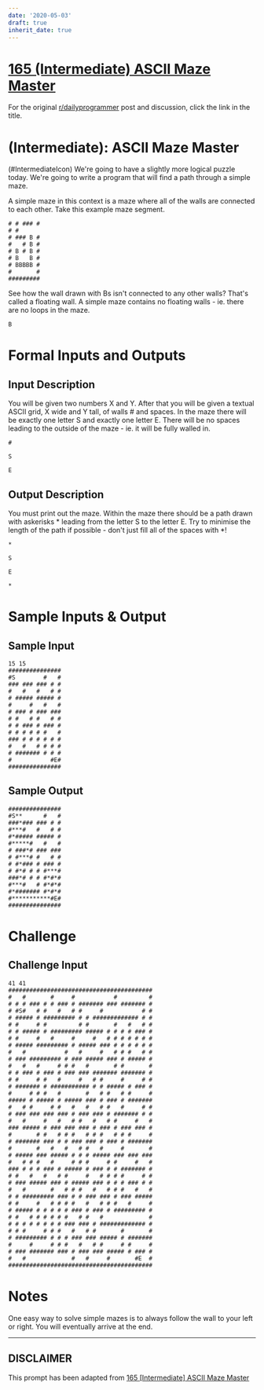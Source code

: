 ```yaml
---
date: '2020-05-03'
draft: true
inherit_date: true
---
```


# [165 (Intermediate) ASCII Maze Master](https://www.reddit.com/r/dailyprogrammer/comments/278ptv/642014_challenge_165_intermediate_ascii_maze/)

For the original [r/dailyprogrammer](https://www.reddit.com/r/dailyprogrammer/) post and discussion, click the link in the title.

#  (Intermediate): ASCII Maze Master
(#IntermediateIcon)
We're going to have a slightly more logical puzzle today. We're going to write a program that will find a path through a simple maze.

A simple maze in this context is a maze where all of the walls are connected to each other. Take this example maze segment.


```
# # ### #
# #      
# ### B #
#   # B #
# B # B #
# B   B #
# BBBBB #
#       #
#########
```
See how the wall drawn with Bs isn't connected to any other walls? That's called a floating wall. A simple maze contains no floating walls - ie. there are no loops in the maze.


```
B
```
# Formal Inputs and Outputs
## Input Description
You will be given two numbers X and Y. After that you will be given a textual ASCII grid, X wide and Y tall, of walls # and spaces. In the maze there will be exactly one letter S and exactly one letter E. There will be no spaces leading to the outside of the maze - ie. it will be fully walled in.


```
#
```

```
S
```

```
E
```
## Output Description
You must print out the maze. Within the maze there should be a path drawn with askerisks * leading from the letter S to the letter E. Try to minimise the length of the path if possible - don't just fill all of the spaces with *!


```
*
```

```
S
```

```
E
```

```
*
```
# Sample Inputs & Output
## Sample Input

```
15 15
###############
#S        #   #
### ### ### # #
#   #   #   # #
# ##### ##### #
#     #   #   #
# ### # ### ###
# #   # #   # #
# # ### # ### #
# # # # # #   #
### # # # # # #
#   #   # # # #
# ####### # # #
#           #E#
###############
```
## Sample Output

```
###############
#S**      #   #
###*### ### # #
#***#   #   # #
#*##### ##### #
#*****#   #   #
# ###*# ### ###
# #***# #   # #
# #*### # ### #
# #*# # # #***#
###*# # # #*#*#
#***#   # #*#*#
#*####### #*#*#
#***********#E#
###############
```
# Challenge
## Challenge Input

```
41 41
#########################################
#   #       #     #           #         #
# # # ### # # ### # ####### ### ####### #
# #S#   # #   #   # #     #           # #
# ##### # ######### # # ############# # #
# #     # #         # #       #   #   # #
# # ##### # ######### ##### # # # # ### #
# #     #   #     #     #   # # # # # # #
# ##### ######### # ##### ### # # # # # #
#   #           #   #     #   # # #   # #
# ### ######### # ### ##### ### # ##### #
#   #   #     # # #   #       # #       #
# # ### # ### # ### ### ####### ####### #
# #     # #   #     #   # #     #     # #
# ####### # ########### # # ##### # ### #
#     # # #   #       #   # #   # #     #
##### # ##### # ##### ### # ### # #######
#   # #     # #   #   #   # #   #     # #
# ### ### ### ### # ### ### # ####### # #
#   #     #   #   # #   #   # #     #   #
### ##### # ### ### ### # ### # ### ### #
#       # #   # # #   # # #   # # #     #
# ####### ### # # ### ### # ### # #######
#       #   #   #   # #   #     #       #
# ##### ### ##### # # # ##### ### ### ###
#   # # #   #     # # #     # #     #   #
### # # # ### # ##### # ### # # ####### #
# #   #   #   # #     #   # # # #     # #
# ### ##### ### # ##### ### # # # ### # #
#   #       #   # # #   #   # # #   #   #
# # ######### ### # # ### ### # ### #####
# #     #   # # # #   #   # # #   #     #
# ##### # # # # # ### # ### # ######### #
# #   # # # # # #   # #   #             #
# # # # # # # # ### ### # ############# #
# # #     # # #   #   # #       #       #
# ######### # # # ### ### ##### # #######
#     #     # # #   #   # #     # #     #
# ### ####### ### # ### ### ##### # ### #
#   #             #   #     #       #E  #
#########################################
```
# Notes
One easy way to solve simple mazes is to always follow the wall to your left or right. You will eventually arrive at the end.


----
## **DISCLAIMER**
This prompt has been adapted from [165 [Intermediate] ASCII Maze Master](https://www.reddit.com/r/dailyprogrammer/comments/278ptv/642014_challenge_165_intermediate_ascii_maze/
)
